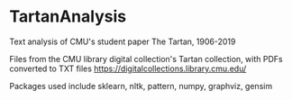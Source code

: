 # TartanAnalysis
Text analysis of CMU's student paper The Tartan, 1906-2019

Files from the CMU library digital collection's Tartan collection, with PDFs converted to TXT files
https://digitalcollections.library.cmu.edu/

Packages used include sklearn, nltk, pattern, numpy, graphviz, gensim